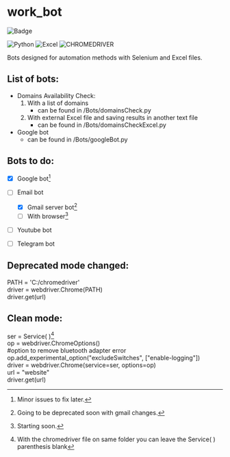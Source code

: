 # work_bot

![Badge](http://img.shields.io/static/v1?label=STATUS&message=UPDATING&color=BRIGHTGREEN&style=for-the-badge)

![Python](http://img.shields.io/static/v1?label=Python&message=v3.10&color=blue)
![Excel](http://img.shields.io/static/v1?label=Microsoft&message=Excel&color=blue)
![CHROMEDRIVER](http://img.shields.io/static/v1?label=Chromedriver&message=v100.0.4896.127&color=blue)


Bots designed for automation methods with Selenium and Excel files.

## List of bots:
- Domains Availability Check:
    1. With a list of domains
       - can be found in /Bots/domainsCheck.py
    2. With external Excel file and saving results in another text file
       - can be found in /Bots/domainsCheckExcel.py
- Google bot
  - can be found in /Bots/googleBot.py

## Bots to do:
- [x] Google bot[^1]
- [ ] Email bot
  - [x] Gmail server bot[^2]
  - [ ] With browser[^3]
- [ ] Youtube bot
- [ ] Telegram bot


## Deprecated mode changed:

PATH = 'C:/chromedriver'  
driver = webdriver.Chrome(PATH) <br>
driver.get(url)

## Clean mode:

ser = Service( )[^6]  
op = webdriver.ChromeOptions()  
#option to remove bluetooth adapter error     
op.add_experimental_option("excludeSwitches", ["enable-logging"])    
driver = webdriver.Chrome(service=ser, options=op)    
url = "website"           
driver.get(url)

[^1]: Minor issues to fix later. 
[^2]: Going to be deprecated soon with gmail changes.
[^3]: Starting soon.
[^6]: With the chromedriver file on same folder you can leave the Service( ) parenthesis blank 
